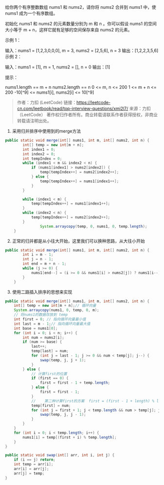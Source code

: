 给你两个有序整数数组 nums1 和 nums2，请你将 nums2 合并到 nums1 中，使 nums1 成为一个有序数组。

初始化 nums1 和 nums2 的元素数量分别为 m 和 n 。你可以假设 nums1 的空间大小等于 m + n，这样它就有足够的空间保存来自 nums2 的元素。

示例 1：

输入：nums1 = [1,2,3,0,0,0], m = 3, nums2 = [2,5,6], n = 3
输出：[1,2,2,3,5,6]
示例 2：

输入：nums1 = [1], m = 1, nums2 = [], n = 0
输出：[1]


提示：

nums1.length == m + n
nums2.length == n
0 <= m, n <= 200
1 <= m + n <= 200
-10[^9] <= nums1[i], nums2[i] <= 10[^9]

> 作者：力扣 (LeetCode)
> 链接：https://leetcode-cn.com/leetbook/read/top-interview-questions/xmi2l7/
> 来源：力扣（LeetCode）
> 著作权归作者所有。商业转载请联系作者获得授权，非商业转载请注明出处。



1. 采用归并排序中使用到的merge方法

```java
public static void merge(int[] nums1, int m, int[] nums2, int n) {
        int[] temp = new int[m + n];
        int index1 = 0;
        int index2 = 0;
        int tempIndex = 0;
        while (index1 < m && index2 < n) {
            if (nums1[index1] > nums2[index2]) {
                temp[tempIndex++] = nums2[index2++];
            } else {
                temp[tempIndex++] = nums1[index1++];
            }
        }

        while (index1 < m) {
            temp[tempIndex++] = nums1[index1++];
        }
        while (index2 < n) {
            temp[tempIndex++] = nums2[index2++];
        }
				System.arraycopy(temp, 0, nums1, 0, temp.length);
    }
```

2. 正常的归并都是从小往大开始，这里我们可以换种思路，从大往小开始

```java
public static void merge(int[] nums1, int m, int[] nums2, int n) {
        int i = m - 1;
        int j = n - 1;
        int end = m + n - 1;
        while (j >= 0) {
            nums1[end--] = (i >= 0 && nums1[i] > nums2[j]) ? nums1[i--] : nums2[j--];
        }
    }
```

3. 使用二路插入排序的思想来实现

```java
public static void merge(int[] nums1, int m, int[] nums2, int n) {
    int[] temp = new int[m + n];// 循环向量
    System.arraycopy(nums1, 0, temp, 0, m);
    // 将nums1的数据存放到 temp
    int first = 0; // 指向循环向量最小值
    int last = m - 1;// 指向循环向量最大值
    int base = nums1[0];
    for (int i = 0; i < n; i++) {
        int num = nums2[i];
        if (num >= base) {
            last++;
            temp[last] = num;
            for (int j = last - 1; j >= 0 && num < temp[j]; j--) {
                swap(temp, j, j + 1);
            }
        } else {
            // 计算first的位置
            if (first == 0) {
                first = first - 1 + temp.length;
            } else {
                first = first - 1;
            }
            //    第二种计算first的方案  first = (first - 1 + length) % length;
            temp[first] = num;
            for (int j = first + 1; j < temp.length && num > temp[j]; j++) {
                swap(temp, j, j - 1);
            }
        }
    }
    for (int i = 0; i < temp.length; i++) {
        nums1[i] = temp[(first + i) % temp.length];
    }
}

public static void swap(int[] arr, int i, int j) {
    if (i == j) return;
    int temp = arr[i];
    arr[i] = arr[j];
    arr[j] = temp;
}
```

